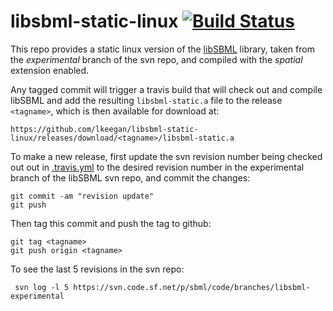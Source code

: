 # libsbml-static-linux [![Build Status](https://travis-ci.org/lkeegan/libsbml-static-linux.svg?branch=master)](https://travis-ci.org/lkeegan/libsbml-static-linux)
This repo provides a static linux version of the [libSBML](http://sbml.org/SBML_Projects/libSBML) library, taken from the *experimental* branch of the svn repo, and compiled with the *spatial* extension enabled.

Any tagged commit will trigger a travis build that will check out and compile libSBML and add the resulting `libsbml-static.a` file to the release `<tagname>`, which is then available for download at:

```
https://github.com/lkeegan/libsbml-static-linux/releases/download/<tagname>/libsbml-static.a
```

To make a new release, first update the svn revision number being checked out out in [.travis.yml](https://github.com/lkeegan/libsbml-static-linux/blob/c743a2b318f7c5be74c616e59cdc3fa206c768de/.travis.yml#L7) to the desired revision number in the experimental branch of the libSBML svn repo, and commit the changes:

```
git commit -am "revision update"
git push
```

Then tag this commit and push the tag to github:
```
git tag <tagname>
git push origin <tagname>
```

To see the last 5 revisions in the svn repo:
```
 svn log -l 5 https://svn.code.sf.net/p/sbml/code/branches/libsbml-experimental
 ```

